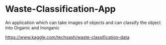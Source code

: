 # Waste-Classification-App
An application which can take images of objects and can classify the object into Organic and Inorganic


https://www.kaggle.com/techsash/waste-classification-data
